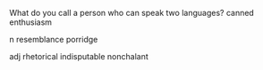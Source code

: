What do you call a person who can speak two languages?
canned enthusiasm

n
resemblance
porridge

adj
rhetorical
indisputable
nonchalant